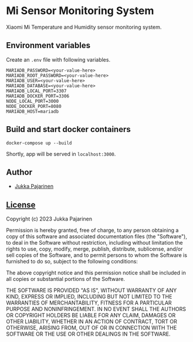 # Mi Sensor Monitoring System

Xiaomi Mi Temperature and Humidity sensor monitoring system.

## Environment variables

Create an `.env` file with following variables.

```
MARIADB_PASSWORD=<your-value-here>
MARIADB_ROOT_PASSWORD=<your-value-here>
MARIADB_USER=<your-value-here>
MARIADB_DATABASE=<your-value-here>
MARIADB_LOCAL_PORT=3307
MARIADB_DOCKER_PORT=3306
NODE_LOCAL_PORT=3000
NODE_DOCKER_PORT=8080
MARIADB_HOST=mariadb
```

## Build and start docker containers

```
docker-compose up --build
```

Shortly, app will be served in `localhost:3000`.

## Author

- [Jukka Pajarinen](https://www.jukkapajarinen.com)

## [License](LICENSE.md)

Copyright (c) 2023 Jukka Pajarinen

Permission is hereby granted, free of charge, to any person obtaining a copy of this software and associated documentation files (the "Software"), to deal in the Software without restriction, including without limitation the rights to use, copy, modify, merge, publish, distribute, sublicense, and/or sell copies of the Software, and to permit persons to whom the Software is furnished to do so, subject to the following conditions:

The above copyright notice and this permission notice shall be included in all copies or substantial portions of the Software.

THE SOFTWARE IS PROVIDED "AS IS", WITHOUT WARRANTY OF ANY KIND, EXPRESS OR IMPLIED, INCLUDING BUT NOT LIMITED TO THE WARRANTIES OF MERCHANTABILITY, FITNESS FOR A PARTICULAR PURPOSE AND NONINFRINGEMENT. IN NO EVENT SHALL THE AUTHORS OR COPYRIGHT HOLDERS BE LIABLE FOR ANY CLAIM, DAMAGES OR OTHER LIABILITY, WHETHER IN AN ACTION OF CONTRACT, TORT OR OTHERWISE, ARISING FROM, OUT OF OR IN CONNECTION WITH THE SOFTWARE OR THE USE OR OTHER DEALINGS IN THE SOFTWARE.